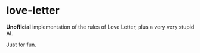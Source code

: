 # love-letter

**Unofficial** implementation of the rules of Love Letter, plus a very very stupid AI.

Just for fun.
